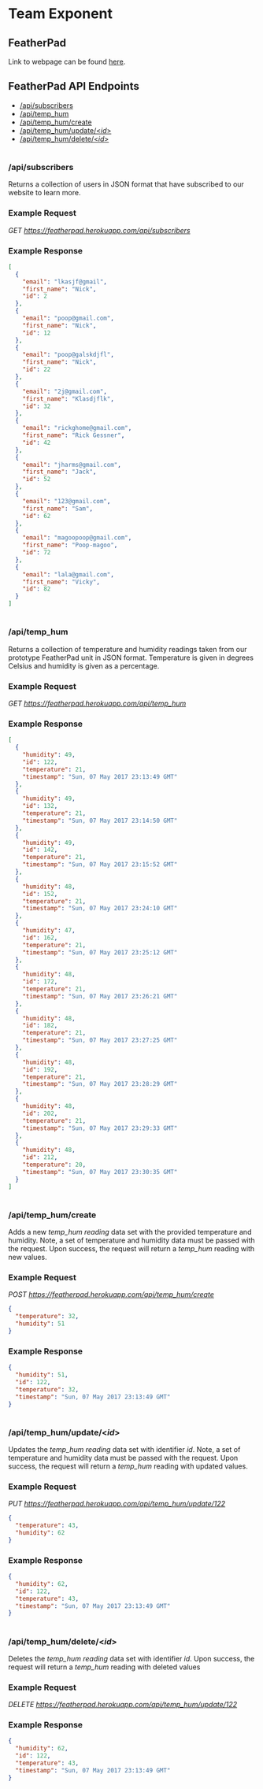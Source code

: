 # Team Exponent

## FeatherPad
Link to webpage can be found [here](https://featherpad.herokuapp.com/).

## FeatherPad API Endpoints

+ [/api/subscribers](https://github.com/nmcdonaldd/team-exponent-landing-page#apisubscribers)
+ [/api/temp_hum](https://github.com/nmcdonaldd/team-exponent-landing-page#apitemp_hum)
+ [/api/temp_hum/create](https://github.com/nmcdonaldd/team-exponent-landing-page#apitemp_humcreate)
+ [/api/temp_hum/update/<_id_>](https://github.com/nmcdonaldd/team-exponent-landing-page#apitemp_humupdateid)
+ [/api/temp_hum/delete/<_id_>](https://github.com/nmcdonaldd/team-exponent-landing-page#apitemp_humdeleteid)

#
### /api/subscribers
Returns a collection of users in JSON format that have subscribed to our website to learn more.

### Example Request
*GET https://featherpad.herokuapp.com/api/subscribers*

### Example Response
```json
[
  {
    "email": "lkasjf@gmail",
    "first_name": "Nick",
    "id": 2
  },
  {
    "email": "poop@gmail.com",
    "first_name": "Nick",
    "id": 12
  },
  {
    "email": "poop@galskdjfl",
    "first_name": "Nick",
    "id": 22
  },
  {
    "email": "2j@gmail.com",
    "first_name": "Klasdjflk",
    "id": 32
  },
  {
    "email": "rickghome@gmail.com",
    "first_name": "Rick Gessner",
    "id": 42
  },
  {
    "email": "jharms@gmail.com",
    "first_name": "Jack",
    "id": 52
  },
  {
    "email": "123@gmail.com",
    "first_name": "Sam",
    "id": 62
  },
  {
    "email": "magoopoop@gmail.com",
    "first_name": "Poop-magoo",
    "id": 72
  },
  {
    "email": "lala@gmail.com",
    "first_name": "Vicky",
    "id": 82
  }
]
```

#
### /api/temp_hum
Returns a collection of temperature and humidity readings taken from our prototype FeatherPad unit in JSON format. Temperature is given in degrees Celsius and humidity is given as a percentage.

### Example Request
*GET https://featherpad.herokuapp.com/api/temp_hum*

### Example Response
```json
[
  {
    "humidity": 49,
    "id": 122,
    "temperature": 21,
    "timestamp": "Sun, 07 May 2017 23:13:49 GMT"
  },
  {
    "humidity": 49,
    "id": 132,
    "temperature": 21,
    "timestamp": "Sun, 07 May 2017 23:14:50 GMT"
  },
  {
    "humidity": 49,
    "id": 142,
    "temperature": 21,
    "timestamp": "Sun, 07 May 2017 23:15:52 GMT"
  },
  {
    "humidity": 48,
    "id": 152,
    "temperature": 21,
    "timestamp": "Sun, 07 May 2017 23:24:10 GMT"
  },
  {
    "humidity": 47,
    "id": 162,
    "temperature": 21,
    "timestamp": "Sun, 07 May 2017 23:25:12 GMT"
  },
  {
    "humidity": 48,
    "id": 172,
    "temperature": 21,
    "timestamp": "Sun, 07 May 2017 23:26:21 GMT"
  },
  {
    "humidity": 48,
    "id": 182,
    "temperature": 21,
    "timestamp": "Sun, 07 May 2017 23:27:25 GMT"
  },
  {
    "humidity": 48,
    "id": 192,
    "temperature": 21,
    "timestamp": "Sun, 07 May 2017 23:28:29 GMT"
  },
  {
    "humidity": 48,
    "id": 202,
    "temperature": 21,
    "timestamp": "Sun, 07 May 2017 23:29:33 GMT"
  },
  {
    "humidity": 48,
    "id": 212,
    "temperature": 20,
    "timestamp": "Sun, 07 May 2017 23:30:35 GMT"
  }
]
```

#
### /api/temp_hum/create
Adds a new *temp_hum reading* data set with the provided temperature and humidity. Note, a set of temperature and humidity data must be passed with the request. Upon success, the request will return a _temp_hum_ reading with new values.

### Example Request
*POST https://featherpad.herokuapp.com/api/temp_hum/create*
```json
{
  "temperature": 32,
  "humidity": 51
}
```

### Example Response
```json
{
  "humidity": 51,
  "id": 122,
  "temperature": 32,
  "timestamp": "Sun, 07 May 2017 23:13:49 GMT"
}
```

#
### /api/temp_hum/update/<_id_>
Updates the *temp_hum reading* data set with identifier _id_. Note, a set of temperature and humidity data must be passed with the request. Upon success, the request will return a _temp_hum_ reading with updated values.

### Example Request
*PUT https://featherpad.herokuapp.com/api/temp_hum/update/122*
```json
{
  "temperature": 43,
  "humidity": 62
}
```

### Example Response
```json
{
  "humidity": 62,
  "id": 122,
  "temperature": 43,
  "timestamp": "Sun, 07 May 2017 23:13:49 GMT"
}
```

#
### /api/temp_hum/delete/<_id_>
Deletes the *temp_hum reading* data set with identifier _id_. Upon success, the request will return a _temp_hum_ reading with deleted values

### Example Request
*DELETE https://featherpad.herokuapp.com/api/temp_hum/update/122*

### Example Response
```json
{
  "humidity": 62,
  "id": 122,
  "temperature": 43,
  "timestamp": "Sun, 07 May 2017 23:13:49 GMT"
}
```
